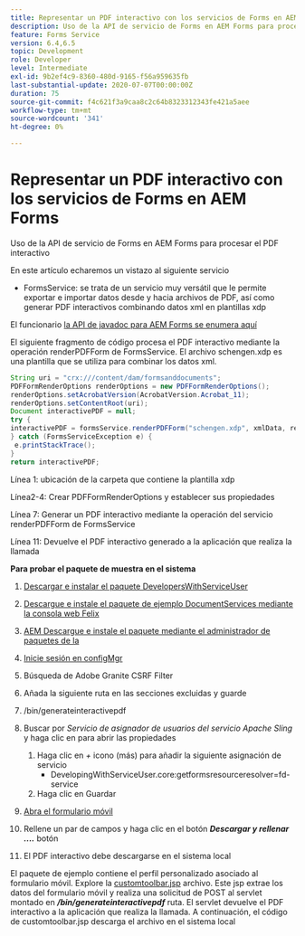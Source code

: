 ```yaml
---
title: Representar un PDF interactivo con los servicios de Forms en AEM Forms
description: Uso de la API de servicio de Forms en AEM Forms para procesar el PDF interactivo
feature: Forms Service
version: 6.4,6.5
topic: Development
role: Developer
level: Intermediate
exl-id: 9b2ef4c9-8360-480d-9165-f56a959635fb
last-substantial-update: 2020-07-07T00:00:00Z
duration: 75
source-git-commit: f4c621f3a9caa8c2c64b8323312343fe421a5aee
workflow-type: tm+mt
source-wordcount: '341'
ht-degree: 0%

---
```


# Representar un PDF interactivo con los servicios de Forms en AEM Forms

Uso de la API de servicio de Forms en AEM Forms para procesar el PDF interactivo

En este artículo echaremos un vistazo al siguiente servicio

* FormsService: se trata de un servicio muy versátil que le permite exportar e importar datos desde y hacia archivos de PDF, así como generar PDF interactivos combinando datos xml en plantillas xdp

El funcionario [la API de javadoc para AEM Forms se enumera aquí](https://helpx.adobe.com/aem-forms/6/javadocs/com/adobe/fd/output/api/package-summary.html)

El siguiente fragmento de código procesa el PDF interactivo mediante la operación renderPDFForm de FormsService. El archivo schengen.xdp es una plantilla que se utiliza para combinar los datos xml.

```java
String uri = "crx:///content/dam/formsanddocuments";
PDFFormRenderOptions renderOptions = new PDFFormRenderOptions();
renderOptions.setAcrobatVersion(AcrobatVersion.Acrobat_11);
renderOptions.setContentRoot(uri);
Document interactivePDF = null;
try {
interactivePDF = formsService.renderPDFForm("schengen.xdp", xmlData, renderOptions);
} catch (FormsServiceException e) {
 e.printStackTrace();
}
return interactivePDF;
```

Línea 1: ubicación de la carpeta que contiene la plantilla xdp

Línea2-4: Crear PDFFormRenderOptions y establecer sus propiedades

Línea 7: Generar un PDF interactivo mediante la operación del servicio renderPDFForm de FormsService

Línea 11: Devuelve el PDF interactivo generado a la aplicación que realiza la llamada

**Para probar el paquete de muestra en el sistema**
1. [Descargar e instalar el paquete DevelopersWithServiceUser](/help/forms/assets/common-osgi-bundles/DevelopingWithServiceUser.jar)
1. [Descargue e instale el paquete de ejemplo DocumentServices mediante la consola web Felix](/help/forms/assets/common-osgi-bundles/AEMFormsDocumentServices.core-1.0-SNAPSHOT.jar)
1. [AEM Descargue e instale el paquete mediante el administrador de paquetes de la](assets/downloadinteractivepdffrommobileform.zip)

1. [Inicie sesión en configMgr](http://localhost:4502/system/console/configMgr)
1. Búsqueda de Adobe Granite CSRF Filter
1. Añada la siguiente ruta en las secciones excluidas y guarde
1. /bin/generateinteractivepdf
1. Buscar por _Servicio de asignador de usuarios del servicio Apache Sling_ y haga clic en para abrir las propiedades
   1. Haga clic en *+* icono (más) para añadir la siguiente asignación de servicio
      * DevelopingWithServiceUser.core:getformsresourceresolver=fd-service
   1. Haga clic en Guardar
1. [Abra el formulario móvil](http://localhost:4502/content/dam/formsanddocuments/schengen.xdp/jcr:content)
1. Rellene un par de campos y haga clic en el botón ***Descargar y rellenar ....*** botón
1. El PDF interactivo debe descargarse en el sistema local


El paquete de ejemplo contiene el perfil personalizado asociado al formulario móvil. Explore la [customtoolbar.jsp](http://localhost:4502/apps/AEMFormsDemoListings/customprofiles/addImageToMobileForm/demo/customtoolbar.jsp) archivo. Este jsp extrae los datos del formulario móvil y realiza una solicitud de POST al servlet montado en ***/bin/generateinteractivepdf*** ruta. El servlet devuelve el PDF interactivo a la aplicación que realiza la llamada. A continuación, el código de customtoolbar.jsp descarga el archivo en el sistema local
